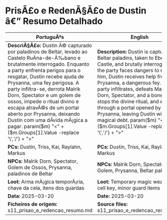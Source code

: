 ﻿
# PrisÃ£o e RedenÃ§Ã£o de Dustin â€” Resumo Detalhado

| PortuguÃªs | English |
|-----------|---------|
| **DescriÃ§Ã£o:** Dustin Ã© capturado por paladinos de Beltar, levado ao Castelo RuÃ­na-de-Ã‰bano e brutalmente interrogado. Enquanto a party enfrenta perigos para o resgatar, Dustin recebe ajuda de Prysanna, uma fey perigosa. A party infiltra-se, derrota Malrik Dorn, Spectator e um golem de ossos, impede o ritual divino e escapa atravÃ©s de um portal aberto por Prysanna, deixando Dustin com uma dÃ­vida mÃ¡gica a pagar. param($m) "<" + ($m.Groups[1].Value -replace '\\','/') + ">"  | **Description:** Dustin is captured by Beltar paladins, taken to Ebony Ruin Castle, and brutally interrogated. As the party faces dangers to rescue him, Dustin receives help from Prysanna, a dangerous fey. The party infiltrates, defeats Malrik Dorn, Spectator, and a bone golem, stops the divine ritual, and escapes through a portal opened by Prysanna, leaving Dustin with a magical debt. param($m) "<" + ($m.Groups[1].Value -replace '\\','/') + ">"  |
| **PCs:** Dustin, Triss, Kai, Raylahn, Markus | **PCs:** Dustin, Triss, Kai, Raylahn, Markus |
| **NPCs:** Malrik Dorn, Spectator, Golem de Ossos, Prysanna, paladinos de Beltar | **NPCs:** Malrik Dorn, Spectator, Bone Golem, Prysanna, Beltar paladins |
| **Loot:** Arma mÃ¡gica temporÃ¡ria, chave da cela, itens dos guardas | **Loot:** Temporary magic weapon, cell key, minor guard items |
| **Data:** 2025-03-20 | **Date:** 2025-03-20 |
| **Ficheiros de origem:** s11_prisao_e_redencao_resumo.md | **Source files:** s11_prisao_e_redencao_resumo.md |

























